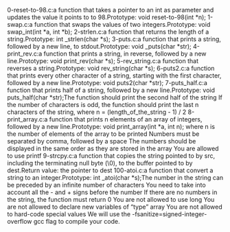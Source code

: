 0-reset-to-98.c:a function that takes a pointer to an int as parameter and updates the value it points to to 98.Prototype: void reset-to-98(int *n);
1-swap.c:a function that swaps the values of two integers.Prototype: void swap_int(int *a, int *b);
2-strlen.c:a function that returns the length of a string.Prototype: int _strlen(char *s);
3-puts.c:a function that prints a string, followed by a new line, to stdout.Prototype: void _puts(char *str);
4-print_rev.c:a function that prints a string, in reverse, followed by a new line.Prototype: void print_rev(char *s);
5-rev_string.c:a function that reverses a string.Prototype: void rev_string(char *s);
6-puts2.c:a function that prints every other character of a string, starting with the first character, followed by a new line.Prototype: void puts2(char *str);
7-puts_half.c:a function that prints half of a string, followed by a new line.Prototype: void puts_half(char *str);The function should print the second half of the string If the number of characters is odd, the function should print the last n characters of the string, where n = (length_of_the_string - 1) / 2
8-print_array.c:a function that prints n elements of an array of integers, followed by a new line.Prototype: void print_array(int *a, int n); where n is the number of elements of the array to be printed Numbers must be separated by comma, followed by a space The numbers should be displayed in the same order as they are stored in the array You are allowed to use printf
9-strcpy.c:a function that copies the string pointed to by src, including the terminating null byte (\0), to the buffer pointed to by dest.Return value: the pointer to dest
100-atoi.c:a function that convert a string to an integer.Prototype: int _atoi(char *s);The number in the string can be preceded by an infinite number of characters You need to take into account all the - and + signs before the number If there are no numbers in the string, the function must return 0 You are not allowed to use long You are not allowed to declare new variables of “type” array You are not allowed to hard-code special values We will use the -fsanitize=signed-integer-overflow gcc flag to compile your code.
